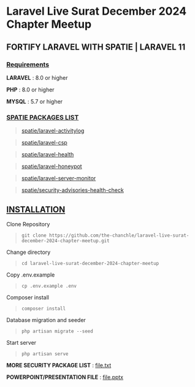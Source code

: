 # Laravel Live Surat December 2024 Chapter Meetup
## FORTIFY LARAVEL WITH SPATIE | LARAVEL 11

### <ins> Requirements </ins>
**LARAVEL** : 8.0 or higher						

**PHP** : 8.0 or higher 				

**MYSQL** : 5.7 or higher

### <ins> SPATIE PACKAGES LIST </ins>
>[spatie/laravel-activitylog](https://spatie.be/docs/laravel-activitylog/v4/introduction)

>[spatie/laravel-csp](https://github.com/spatie/laravel-csp)

>[spatie/laravel-health](https://spatie.be/docs/laravel-health/v1/introduction)

>[spatie/laravel-honeypot](https://github.com/spatie/laravel-honeypot)

>[spatie/laravel-server-monitor](https://github.com/spatie/laravel-server-monitor)

>[spatie/security-advisories-health-check](https://spatie.be/docs/laravel-health/v1/available-checks/security-advisories)

## <ins> INSTALLATION </ins>

Clone Repository
> ```git clone https://github.com/the-chanchle/laravel-live-surat-december-2024-chapter-meetup.git```

Change directory
> ```cd laravel-live-surat-december-2024-chapter-meetup```

Copy .env.example
> ```cp .env.example .env```

Composer install
> ```composer install```

Database migration and seeder
> ```php artisan migrate --seed```

Start server
> ```php artisan serve```

**MORE SECURITY PACKAGE LIST** : [file.txt](https://github.com/the-chanchle/laravel-live-surat-december-2024-chapter-meetup/blob/main/more_spatie_security_packages_list.txt)

**POWERPOINT/PRESENTATION FILE** : [file.pptx](https://github.com/the-chanchle/laravel-live-surat-december-2024-chapter-meetup/blob/main/surat_laravel_meetup_december_2024_fortify_with_spatie.pptx)